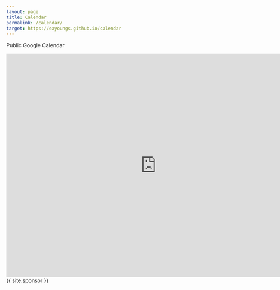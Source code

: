 ```yaml
---
layout: page
title: Calendar
permalink: /calendar/
target: https://eayoungs.github.io/calendar
---
```

Public Google Calendar
<iframe src="https://calendar.google.com/calendar/embed?src=successionecological.com_1hm3pcniuvqhdmb7o6ck2h6los%40group.calendar.google.com&ctz=America/Los_Angeles" style="border: 0" width="800" height="600" frameborder="0" scrolling="no"></iframe>
{{ site.sponsor }}
